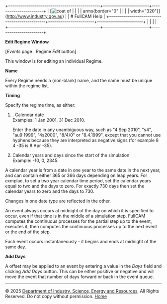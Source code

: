 +----------------------------------------------+-----------------------+-----------------------+
| [![coat of                                   |                       | [](index.htm)         |
| arms](imgs/DISER-inline_Mono.png){border="0" |                       |                       |
| width="320"}](http://www.industry.gov.au)    |                       | # FullCAM Help        |
+----------------------------------------------+-----------------------+-----------------------+
|                                              |                       |                       |
+----------------------------------------------+-----------------------+-----------------------+

**Edit Regime Window**

\[*Events* page : Regime *Edit* button\]

This window is for editing an individual Regime.

**Name**

Every Regime needs a (non-blank) name, and the name must be unique
within the regime list.

**Timing**

Specify the regime time, as either:

1.  . Calendar date\
    Examples: 1 Jan 2001, 31 Dec 2010.

    Enter the date in any unambiguous way, such as "4 Sep 2010", "s4",
    "au9 1999", "4s2000", "8/4/0" or "8.4.1999", except that you cannot
    use hyphens because they are interpreted as negative signs (for
    example 8 4 -35 is 8 Apr -35).

2.  Calendar years and days since the start of the simulation\
    Example: -10, 0, 2345.

A calendar year is from a date in one year to the same date in the next
year, and can contain either 365 or 366 days depending on leap years.
For exmplae, to set a two year calendar time period, set the calendar
years equal to two and the days to zero. For exactly 730 days then set
the calendar years to zero and the days to 730.

Changes in one date type are reflected in the other.

An event always occurs at midnight of the day on which it is specified
to occur, even if that time is in the middle of a simulation step.
FullCAM computes the continuous processes for the partial step up to the
event, executes it, then computes the continuous processes up to the
next event or the end of the step.

Each event occurs instantaneously - it begins and ends at midnight of
the same day.

**Add Days**

A offset may be applied to an event by entering a value in the *Days*
field and clicking *Add Days* button. This can be either positive or
negative and will move the event that number of days forward or back in
the event queue.

------------------------------------------------------------------------

© 2025 [Department of Industry, Science, Energy and
Resources](http://www.industry.gov.au "Department of Industry, Science, Energy and Resources"),
All Rights Reserved. Do not copy without permission.
[Home](index.htm "help index")
